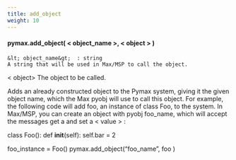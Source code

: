 ```yaml
---
title: add_object
weight: 10
---
```


#### pymax.add_object( &lt; object_name &gt;, &lt; object &gt;  )

	&lt; object_name&gt;  : string
	A string that will be used in Max/MSP to call the object.
&lt; object&gt; 
The object to be called.

Adds an already constructed object to the Pymax system, giving it the given object name, which the Max pyobj will use to call this object.
For example, the following code will add foo, an instance of class Foo, to the system. In Max/MSP, you can create an object with pyobj foo_name, which will accept the messages get a  and set a &lt; value &gt; :

class Foo():
    def __init__(self):
        self.bar = 2
 
foo_instance = Foo()
pymax.add_object(“foo_name”, foo )
